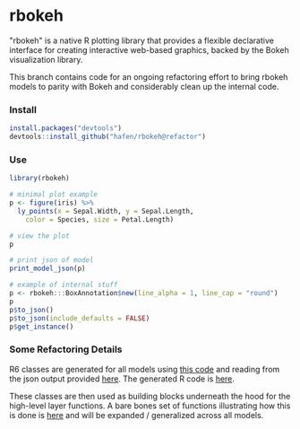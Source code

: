 # rbokeh

"rbokeh" is a native R plotting library that provides a flexible declarative interface for creating interactive web-based graphics, backed by the Bokeh visualization library.

This branch contains code for an ongoing refactoring effort to bring rbokeh models to parity with Bokeh and considerably clean up the internal code.

### Install

```r
install.packages("devtools")
devtools::install_github("hafen/rbokeh@refactor")
```

### Use

```r
library(rbokeh)

# minimal plot example
p <- figure(iris) %>%
  ly_points(x = Sepal.Width, y = Sepal.Length,
    color = Species, size = Petal.Length)

# view the plot
p

# print json of model
print_model_json(p)

# example of internal stuff
p <- rbokeh:::BoxAnnotation$new(line_alpha = 1, line_cap = "round")
p
p$to_json()
p$to_json(include_defaults = FALSE)
p$get_instance()
```

### Some Refactoring Details

R6 classes are generated for all models using [this code](https://github.com/hafen/rbokeh/blob/refactor/code-gen/process.R) and reading from the json output provided [here](https://gist.githubusercontent.com/bryevdv/de62a68029661a6e44169c17a34966f5/raw/997a5f1e7f92fea86b273a5c7c8bfaf246760d1e/gistfile1.txt). The generated R code is [here](https://github.com/hafen/rbokeh/blob/refactor/R/bk_model_autogen.R).

These classes are then used as building blocks underneath the hood for the high-level layer functions. A bare bones set of functions illustrating how this is done is [here](https://github.com/hafen/rbokeh/blob/refactor/R/barebones.R) and will be expanded / generalized across all models.
